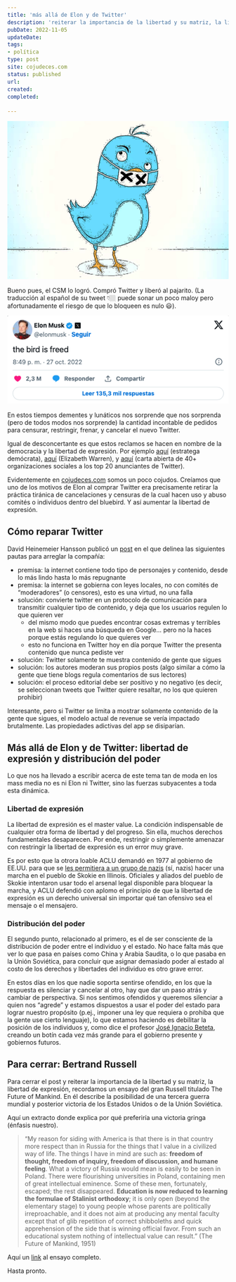 ```yaml
---
title: 'más allá de Elon y de Twitter'
description: 'reiterar la importancia de la libertad y su matriz, la libertad de expresión, recordamos un ensayo del gran Russell titulado The Future of Mankind.'
pubDate: 2022-11-05
updateDate: 
tags: 
- política
type: post
site: cojudeces.com
status: published
url: 
created: 
completed: 

---
```

![Ilustración de Slate. Imagen de Prisma Illustration y Thinkstock. Edición de cojudeces.com](./images/2022/2022-11-Twitter.png)

Bueno pues, el CSM lo logró. Compró Twitter y liberó al pajarito. (La traducción al español de su tweet 👇🏼 puede sonar un poco maloy pero afortunadamente el riesgo de que lo bloqueen es nulo 😃).

![](./images/2022/2022-11-Elon-tweet.png)

En estos tiempos dementes y lunáticos nos sorprende que nos sorprenda (pero de todos modos nos sorprende) la cantidad incontable de pedidos para censurar, restringir, frenar, y cancelar el nuevo Twitter.

Igual de desconcertante es que estos reclamos se hacen en nombre de la democracia y la libertad de expresión. Por ejemplo [aquí](https://www.newsweek.com/twitter-under-elon-musk-would-arena-hate-democratic-strategist-1698517?ref=cojudeces.com) (estratega demócrata), [aquí](https://twitter.com/senwarren/status/1518702084048179200?ref=cojudeces.com) (Elizabeth Warren), y [aquí](https://www.freepress.net/sites/default/files/2022-11/coalition_open_letter_to_twitter_top_20_advertisers_final.pdf?ref=cojudeces.com) (carta abierta de 40+ organizaciones sociales a los top 20 anunciantes de Twitter).

Evidentemente en [cojudeces.com](http://cojudeces.com/?ref=cojudeces.com) somos un poco cojudos. Creíamos que uno de los motivos de Elon al comprar Twitter era precisamente retirar la práctica tiránica de cancelaciones y censuras de la cual hacen uso y abuso comités o individuos dentro del bluebird. Y así aumentar la libertad de expresión.

## Cómo reparar Twitter

David Heinemeier Hansson publicó un [post](https://world.hey.com/dhh/here-s-how-to-fix-twitter-79632ecb?ref=cojudeces.com) en el que delinea las siguientes pautas para arreglar la compañía:

- premisa: la internet contiene todo tipo de personajes y contenido, desde lo más lindo hasta lo más repugnante
- premisa: la internet se gobierna con leyes locales, no con comités de “moderadores” (o censores), esto es una virtud, no una falla
- solución: convierte twitter en un protocolo de comunicación para transmitir cualquier tipo de contenido, y deja que los usuarios regulen lo que quieren ver  
    - del mismo modo que puedes encontrar cosas extremas y terribles en la web si haces una búsqueda en Google… pero no la haces porque estás regulando lo que quieres ver  
    - esto no funciona en Twitter hoy en día porque Twitter the presenta contenido que nunca pediste ver
- solución: Twitter solamente te muestra contenido de gente que sigues
- solución: los autores moderan sus propios posts (algo similar a cómo la gente que tiene blogs regula comentarios de sus lectores)
- solución: el proceso editorial debe ser positivo y no negativo (es decir, se seleccionan tweets que Twitter quiere resaltar, no los que quieren prohibir)

Interesante, pero si Twitter se limita a mostrar solamente contenido de la gente que sigues, el modelo actual de revenue se vería impactado brutalmente. Las propiedades adictivas del app se disiparían.

## Más allá de Elon y de Twitter: libertad de expresión y distribución del poder

Lo que nos ha llevado a escribir acerca de este tema tan de moda en los mass media no es ni Elon ni Twitter, sino las fuerzas subyacentes a toda esta dinámica.

### Libertad de expresión

La libertad de expresión es el master value. La condición indispensable de cualquier otra forma de libertad y del progreso. Sin ella, muchos derechos fundamentales desaparecen. Por ende, restringir o simplemente amenazar con restringir la libertad de expresión es un error muy grave.

Es por esto que la otrora loable ACLU demandó en 1977 al gobierno de EE.UU. para que se [les permitiera a un grupo de nazis](https://www.aclu.org/issues/free-speech/rights-protesters/skokie-case-how-i-came-represent-free-speech-rights-nazis?ref=cojudeces.com) (sí, nazis) hacer una marcha en el pueblo de Skokie en Illinois. Oficiales y aliados del pueblo de Skokie intentaron usar todo el arsenal legal disponible para bloquear la marcha, y ACLU defendió con aplomo el principio de que la libertad de expresión es un derecho universal sin importar qué tan ofensivo sea el mensaje o el mensajero.

### Distribución del poder

El segundo punto, relacionado al primero, es el de ser consciente de la distribución de poder entre el individuo y el estado. No hace falta más que ver lo que pasa en países como China y Arabia Saudita, o lo que pasaba en la Unión Soviética, para concluir que asignar demasiado poder al estado al costo de los derechos y libertades del individuo es otro grave error.

En estos días en los que nadie soporta sentirse ofendido, en los que la respuesta es silenciar y cancelar al otro, hay que dar un paso atrás y cambiar de perspectiva. Si nos sentimos ofendidos y queremos silenciar a quien nos “agrede” y estamos dispuestos a usar el poder del estado para lograr nuestro propósito (p.ej., imponer una ley que requiera o prohiba que la gente use cierto lenguaje), lo que estamos haciendo es debilitar la posición de los individuos y, como dice el profesor [José Ignacio Beteta](https://joseignaciobeteta.pe/?ref=cojudeces.com), creando un botín cada vez más grande para el gobierno presente y gobiernos futuros.

## Para cerrar: Bertrand Russell

Para cerrar el post y reiterar la importancia de la libertad y su matriz, la libertad de expresión, recordamos un ensayo del gran Russell titulado The Future of Mankind. En él describe la posibilidad de una tercera guerra mundial y posterior victoria de los Estados Unidos o de la Unión Soviética.

Aquí un extracto donde explica por qué preferiría una victoria gringa (énfasis nuestro).

> “My reason for siding with America is that there is in that country more respect than in Russia for the things that I value in a civilized way of life. The things I have in mind are such as: **freedom of thought, freedom of inquiry, freedom of discussion, and humane feeling**. What a victory of Russia would mean is easily to be seen in Poland. There were flourishing universities in Poland, containing men of great intellectual eminence. Some of these men, fortunately, escaped; the rest disappeared. **Education is now reduced to learning the formulae of Stalinist orthodoxy**; it is only open (beyond the elementary stage) to young people whose parents are politically irreproachable, and it does not aim at producing any mental faculty except that of glib repetition of correct shibboleths and quick apprehension of the side that is winning official favor. From such an educational system nothing of intellectual value can result.” (The Future of Mankind, 1951)

Aquí un [link](https://www.theatlantic.com/magazine/archive/1951/03/the-future-of-man/305193/?ref=cojudeces.com) al ensayo completo.

Hasta pronto.